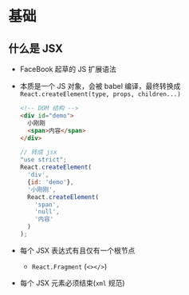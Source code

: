 # 基础

## 什么是 JSX

+ FaceBook 起草的 JS 扩展语法

+ 本质是一个 JS 对象，会被 babel 编译，最终转换成 `React.createElement(type, props, children...)`

  ```html
  <!-- DOM 结构 -->
  <div id="demo">
    小刚刚
    <span>内容</span>
  </div>
  ```

  ```js
  // 转成 jsx
  "use strict";
  React.createElement(
    'div',
    {id: 'demo'},
    '小刚刚',
    React.createElement(
      'span',
      'null',
      '内容'
    )
  );
  ```

+ 每个 JSX 表达式有且仅有一个根节点

  + `React.Fragment` (`<></>`)

+ 每个 JSX 元素必须结束(`xml` 规范)
